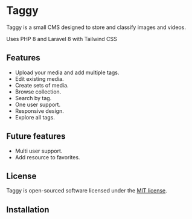 # Taggy

Taggy is a small CMS designed to store and classify images and videos.

Uses PHP 8 and Laravel 8 with Tailwind CSS

## Features
- Upload your media and add multiple tags.
- Edit existing media.
- Create sets of media.
- Browse collection.
- Search by tag.
- One user support.
- Responsive design.
- Explore all tags.

## Future features
- Multi user support.
- Add resource to favorites.

## License

Taggy is open-sourced software licensed under the [MIT license](https://opensource.org/licenses/MIT).

## Installation


